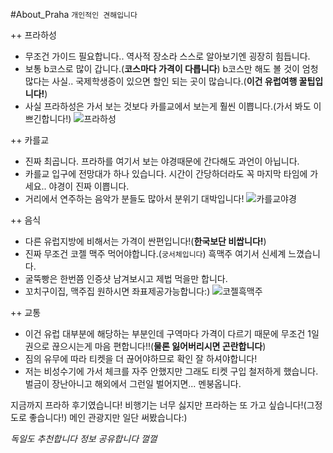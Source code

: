 #About_Praha
`개인적인 견해입니다`

++ 프라하성
+ 무조건 가이드 필요합니다.. 역사적 장소라 스스로 알아보기엔 굉장히 힘듭니다.
+ 보통 b코스로 많이 갑니다.(__코스마다 가격이 다릅니다__) b코스만 해도 볼 것이 엄청 많다는 사실.. 국제학생증이 있으면 할인 되는 곳이 많습니다.(__이건 유럽여행 꿀팁입니다!__)
+ 사실 프라하성은 가서 보는 것보다 카를교에서 보는게 훨씬 이쁩니다.(가서 봐도 이쁘긴합니다!)
![프라하성](https://d1blyo8czty997.cloudfront.net/tour-photos/5935/1200x600/3131714149.jpg)

++ 카를교
+ 진짜 최곱니다. 프라하를 여기서 보는 야경때문에 간다해도 과언이 아닙니다.
+ 카를교 입구에 전망대가 하나 있습니다. 시간이 간당하더라도 꼭 마지막 타임에 가세요.. 야경이 진짜 이쁩니다.
+ 거리에서 연주하는 음악가 분들도 많아서 분위기 대박입니다!
![카를교야경](https://lh3.googleusercontent.com/proxy/cDUhCcBxOMMgQSTV69llUDAW0FJvvWqNkVwjTV2_-fLBFOVSo-eOWlC0S5mcRrrKoynzImDfGXIW4-4jgGHnDCOQmnCDTZPvTGrpZ3VEqLeSvnDTezzNDOJel4ABWQa6LtJK9fY-CqLtrBx8-_MisvjNcTRd-H7aheDeN_gekbtjqE7xrTP9Zw9e1T7SpPsa931DJ34AdZ2NFXs0m9kDglHSp6KwaHc987_UMhK7Nln0FeLJhjlhjooUnxtGhJNF2utosgrpzL2F36apvRe9ormRhuDe1sanSAScPrsBRYccdQ)

++ 음식
+ 다른 유럽지방에 비해서는 가격이 싼편입니다!(__한국보단 비쌉니다!__)
+ 진짜 무조건 코젤 맥주 먹어야합니다.(`궁서체입니다`) 흑맥주 여기서 신세계 느꼈습니다.
+ 굴뚝빵은 한번쯤 인증샷 남겨보시고 제법 먹을만 합니다.
+ 꼬치구이집, 맥주집 원하시면 좌표제공가능합니다:)
![코젤흑맥주](https://cdn.crowdpic.net/detail-thumb/thumb_d_DD20557BD39F88B600450F4D75ACC11C.jpg)

++ 교통
+ 이건 유럽 대부분에 해당하는 부분인데 구역마다 가격이 다르기 때문에 무조건 1일권으로 끊으시는게 마음 편합니다!!(__물론 잃어버리시면 곤란합니다__)
+ 짐의 유무에 따라 티켓을 더 끊어야하므로 확인 잘 하셔야합니다!
+ 저는 비성수기에 가서 체크를 자주 안했지만 그래도 티켓 구입 철저하게 했습니다. 벌금이 장난아니고 해외에서 그런일 벌어지면... 멘붕옵니다.

지금까지 프라하 후기였습니다! 비행기는 너무 싫지만 프라하는 또 가고 싶습니다!(그정도로 좋습니다!)
메인 관광지만 일단 써봤습니다:)

_독일도 추천합니다 정보 공유합니다 껄껄_